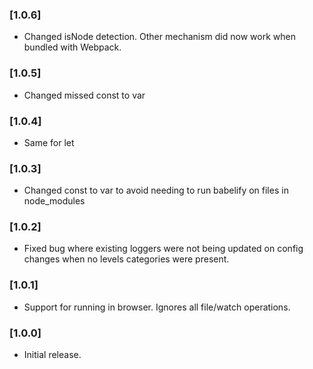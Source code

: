 ### [1.0.6]
* Changed isNode detection. Other mechanism did now work when bundled with Webpack.

### [1.0.5]
* Changed missed const to var

### [1.0.4]
* Same for let 

### [1.0.3]
* Changed const to var to avoid needing to run babelify on files in node_modules

### [1.0.2]
* Fixed bug where existing loggers were not being updated on config changes when no levels categories were present.

### [1.0.1]
* Support for running in browser. Ignores all file/watch operations.

### [1.0.0]
* Initial release.
